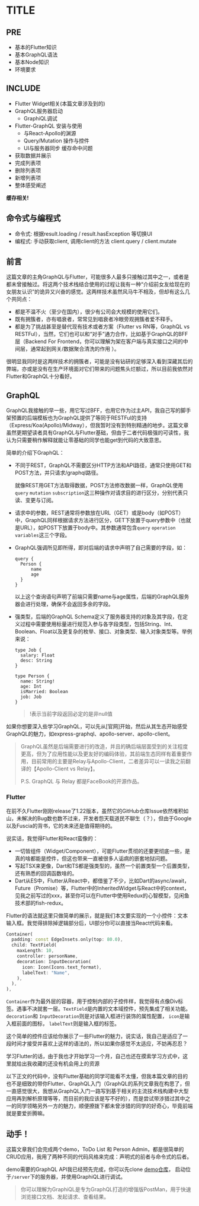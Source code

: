 # TITLE

## PRE

- 基本的Flutter知识
- 基本GraphQL语法
- 基本Node知识
- 环境要求

## INCLUDE

- Flutter Widget相关(本篇文章涉及到的)
- GraphQL服务器启动
  - GraphiQL调试
- Flutter-GraphQL 安装与使用
  - 与React-Apollo的渊源
  - Query/Mutation 操作与控件
  - UI与服务器同步 缓存命中问题
- 获取数据并展示
- 完成列表项
- 删除列表项
- 新增列表项
- 整体感受阐述

**缓存相关!**

## 命令式与编程式

- 命令式: 根据result.loading / result.hasException 等切换UI
- 编程式: 手动获取client, 调用client的方法 client.query / client.mutate



## 前言

这篇文章的主角GraphQL与Flutter，可能很多人最多只接触过其中之一，或者是都未曾接触过。将这两个技术栈结合使用的过程让我有一种“介绍前女友给现在的女朋友认识”的诡异又兴奋的感觉。这两样技术虽然风马牛不相及，但却有这么几个共同点：

- 都是不温不火（至少在国内），很少有公司会大规模的使用它们。
- 既有拥簇者，亦有唱衰者，常常见到唱衰者冷眼旁观拥簇者爱不释手。
- 都是为了挑战甚至是替代现有技术或者方案（Flutter vs RN等，GraphQL vs RESTFul），当然，它们也可以和“对手”通力合作，比如基于GraphQL的BFF层（Backend For Frontend，你可以理解为架在客户端与真实接口之间的中间层，通常起到网关/数据聚合清洗的作用 ）。

很明显我同时是这两样技术的拥簇者，可能是没有钻研的足够深入看到深藏其后的弊端，亦或是没有在生产环境面对它们带来的问题焦头烂额过，所以目前我依然对Flutter和GraphQL十分看好。

## GraphQL

GraphQL我接触的早一些，用它写过BFF，也用它作为过主API，我自己写的脚手架预置的后端模板也为GraphQL提供了等同于RESTFul的支持（Express/Koa(Apollo)/Midway），但我暂时没有到特别精通的地步。这篇文章虽然更期望读者具有GraphQL与Flutter基础，但由于二者代码极强的可读性，我认为只需要稍作解释就能让零基础的同学也能get到代码的大致意思。

简单的介绍下GraphQL：

- 不同于REST，GraphQL不需要区分HTTP方法和API路径，通常只使用GET和POST方法，并只请求/graphql路径。

  就像REST用GET方法取得数据，POST方法修改数据一样，GraphQL使用`query` `mutation` `subscription`这三种操作对请求目的进行区分，分别代表只读、变更与订阅。

- 请求中的参数，REST通常将参数放在URL（GET）或是body（如POST）中，GraphQL同样根据请求方法进行区分，GET下放置于query参数中（也就是URL），如POST下放置于body中。其参数通常包含`query` `operation` `variables`这三个字段。

- GraphQL强调所见即所得，即对后端的请求中声明了自己需要的字段，如：

  ```gql
  query {
  	Person {
  		name
  		age
  	}
  }
  ```

  以上这个查询语句声明了前端只需要name与age属性，后端的GraphQL服务器会进行处理，确保不会返回多余的字段。

- 强类型，后端的GraphQL Schema定义了服务器支持的对象及其字段，在定义过程中需要使用标量进行规范入参与各字段类型，包括String、Int、Boolean、Float以及更复杂的枚举、接口、对象类型、输入对象类型等。举例来说：

  ```gql
  type Job {
  	salary: Float
  	desc: String
  }
  
  type Person {
  	name: String!
  	age: Int
  	isMarried: Boolean
  	job: Job
  }
  ```

  > !表示当前字段返回必定的是非null值



如果你想要深入些学习GraphQL，可以先从[官网]开始，然后从其生态开始感受GraphQL的魅力，如express-graphql、apollo-server、apollo-client。

> GraphQL虽然是后端需要进行的改造，并且的确后端层面受到的关注程度更高，但为了应用性能以及更友好的编码体验，其前端生态同样有着重要作用，目前常用的主要是Relay与Apollo-Client，二者差异可以一读我之前翻译的【Apollo-Client vs Relay】。
>
> P.S. GraphQL 与 Relay 都是FaceBook的开源作品。

### Flutter

在前不久Flutter刚刚release了1.22版本，虽然它的GitHub仓库Issue依然堆积如山，未解决的Bug数也数不过来，开发者怨天载道民不聊生（？），但由于Google以及Fuscia的背书，它的未来还是值得期待的。

说实话，我觉得Flutter和React蛮像的：

- 一切皆组件（Widget/Component），可能Flutter贯彻的还要更彻底一些，是真的啥都能是控件，但这也带来一直被很多人诟病的嵌套地狱问题。
- 写起TSX来更像，Dart和TS都是强类型的，虽然一个前置类型一个后置类型，还有熟悉的回调函数啥的。
- Dart从ES中，Flutter从React中，都借鉴了不少，比如Dart的async/await，Future（Promise）等，Flutter中的InheritedWidget与React中的context，见我之前写过的xxx，甚至你可以在Flutter中使用Redux的心智模型，见闲鱼技术部的fish-redux。

Flutter的语法就这里只做简单的展示，就是我们本文要实现的一个小控件：文本输入框。我觉得排除掉逻辑部分后，UI部分你可以直接当React代码来看。

```dart
Container(
  padding: const EdgeInsets.only(top: 80.0),
  child: TextField(
    maxLength: 10,
    controller: personName,
    decoration: InputDecoration(
      icon: Icon(Icons.text_format),
      labelText: "Name",
    ),
  ),
),
```

`Container`作为最外层的容器，用于控制内部的子控件样，我觉得有点像Div标签。遇事不决就套一层。`TextField`是内置的文本域控件，预先集成了相关功能。 `decoration`和 `InputDecoration`则是对该输入框进行装饰的属性配置， `icon`是输入框前面的图标， `labelText`则是输入框的标签。

这个简单的控件应该给你展示了一些Flutter的魅力，说实话，我自己是适应了一段时间才接受并喜欢上这样的语法的，所以如果你感觉不太适应，不妨再忍忍？

学习Flutter的话，由于我也才开始学习一个月，自己也还在摸索学习方式中，这里就给出我收藏的还没有机会用上的资源

以下正文的代码中，没有Flutter基础的同学可能看不太懂，但我本篇文章的目的也不是细致的带你Flutter、GraphQL入门（GraphQL的系列文章我在构思了，但一直感觉很大，我想从GraphQL入门一路写到基于相关的主流技术栈构建中大型应用再到解析原理等等，而目前的我应该是写不好的），而是尝试带涉猎过其中之一的同学领略另外一方的魅力，顺便撩拨下都未曾涉猎的同学的好奇心，毕竟前端就是要爱折腾嘛。

## 动手！

这篇文章我们会完成两个demo，ToDo List 和 Person Admin，都是很简单的CRUD应用，我用了两种不同的代码风格来完成：声明式的前者与命令式的后者。

demo需要的GraphQL API我已经预先完成，你可以先clone [demo仓库](https://github.com/linbudu599/flutter_graphql_example)， 启动位于`/server`下的服务器，并使用GraphiQL进行调试。

> 你可以理解为GraphiQL是专为GraphQL打造的增强版PostMan，用于快速浏览接口文档、发起请求、查看结果。
